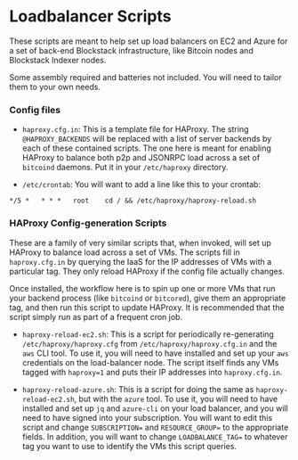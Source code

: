Loadbalancer Scripts
====================

These scripts are meant to help set up load balancers on EC2 and Azure for a set
of back-end Blockstack infrastructure, like Bitcoin nodes and Blockstack Indexer
nodes.

Some assembly required and batteries not included.  You will need to tailor them
to your own needs.

### Config files

* `haproxy.cfg.in`:  This is a template file for HAProxy.  The string
`@HAPROXY_BACKENDS` will be replaced with a list of server backends by each of
these contained scripts.  The one here is meant for enabling HAProxy to balance
both p2p and JSONRPC load across a set of `bitcoind` daemons.  Put it in your
`/etc/haproxy` directory.

* `/etc/crontab`:  You will want to add a line like this to your crontab:
```
*/5 *   * * *   root    cd / && /etc/haproxy/haproxy-reload.sh
```

### HAProxy Config-generation Scripts

These are a family of very similar scripts that, when invoked, will set up
HAProxy to balance load across a set of VMs.  The scripts fill in
`haproxy.cfg.in` by querying the IaaS for the IP addresses
of VMs with a particular tag.  They only reload HAProxy if the config file
actually changes.

Once installed, the workflow here is to spin up one or more
VMs that run your backend process (like `bitcoind` or `bitcored`), give them an
appropriate tag, and then run this script to update HAProxy.  It is recommended
that the script simply run as part of a frequent cron job.

* `haproxy-reload-ec2.sh`:  This is a script for periodically re-generating
`/etc/haproxy/haproxy.cfg` from `/etc/haproxy/haproxy.cfg.in` and the `aws` CLI
tool.  To use it, you will need to have installed and set up your `aws`
credentials on the load-balancer node.  The script itself finds any VMs tagged
with `haproxy=1` and puts their IP addresses into `haproxy.cfg.in`.

* `haproxy-reload-azure.sh`:  This is a script for doing the same as
`haproxy-reload-ec2.sh`, but with the `azure` tool.  To use it, you will
need to have installed and set up `jq` and `azure-cli` on your load balancer,
and you will need to have signed into your subscription.  You will want to edit
this script and change `SUBSCRIPTION=` and `RESOURCE_GROUP=` to the appropriate
fields.  In addition, you will want to change `LOADBALANCE_TAG=` to whatever tag
you want to use to identify the VMs this script queries.


